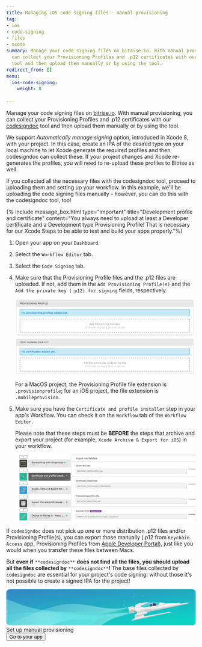 ```yaml
---
title: Managing iOS code signing files - manual provisioning
tag:
- ios
- code-signing
- files
- xcode
summary: Manage your code signing files on bitrise.io. With manual provisioning, you
  can collect your Provisioning Profiles and .p12 certificates with our codesigndoc
  tool and then upload them manually or by using the tool.
redirect_from: []
menu:
  ios-code-signing:
    weight: 8

---
```

Manage your code signing files on [bitrise.io](https://www.bitrise.io). With manual provisioning, you can collect your Provisioning Profiles and .p12 certificates with our [codesigndoc](https://github.com/bitrise-tools/codesigndoc) tool and then upload them manually or by using the tool.

We support _Automatically manage signing_ option, introduced in Xcode 8, with your project. In this case, create an IPA of the desired type on your local machine to let Xcode generate the required profiles and then codesigndoc can collect these. If your project changes and Xcode re-generates the profiles, you will need to re-upload these profiles to Bitrise as well.

If you collected all the necessary files with the codesigndoc tool, proceed to uploading them and setting up your workflow. In this example, we'll be uploading the code signing files manually - however, you can do this with the codesigndoc tool, too!

{% include message_box.html type="important" title="Development profile and certificate" content="You always need to upload at least a Developer certificate and a Development type Provisioning Profile! That is necessary for our Xcode Steps to be able to test and build your apps properly."%}

1. Open your app on your `Dashboard`.
2. Select the `Workflow Editor` tab.
3. Select the `Code Signing` tab.
4. Make sure that the Provisioning Profile files and the .p12 files are uploaded. If not, add them in the `Add Provisioning Profile(s)` and the `Add the private key (.p12) for signing` fields, respectively.

   ![Uploading certificates and Provisioning Profiles](/img/code-signing/ios-code-signing/provisioning-and-certificate-upload.png)

   For a MacOS project, the Provisioning Profile file extension is `.provisionprofile`; for an iOS project, the file extension is `.mobileprovision`.
5. Make sure you have the `Certificate and profile installer` step in your app's Workflow. You can check it on the `Workflow` tab of the `Workflow Editor`.

   Please note that these steps must be **BEFORE** the steps that archive and export your project (for example, `Xcode Archive & Export for iOS`) in your workflow.

   ![Certificate and profile installer step in your workflow](/img/code-signing/ios-code-signing/workflow-with-cert-prof-inst.png)

If `codesigndoc` does not pick up one or more distribution .p12 files and/or Provisioning Profile(s), you can export those manually (.p12 from `Keychain Access` app, Provisioning Profiles from [Apple Developer Portal](https://developer.apple.com/)), just like you would when you transfer these files between Macs.

But **even if** `**codesigndoc**` **does not find all the files, you should upload all the files collected by** `**codesigndoc**`**!** The base files collected by `codesigndoc` are essential for your project's code signing: without those it's not possible to create a signed IPA for the project!

<div class="banner">
	<img src="/assets/images/banner-bg-888x170.png" style="border: none;">
	<div class="deploy-text">Set up manual provisioning</div>
	<a target="_blank" href="https://app.bitrise.io/dashboard/builds"><button class="button">Go to your app</button></a>
</div>
